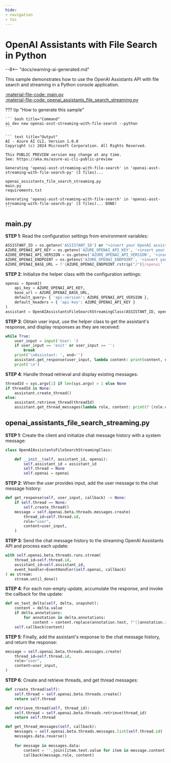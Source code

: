 ```yaml
---
hide:
- navigation
- toc
---
```

# OpenAI Assistants with File Search in Python

--8<-- "docs/warning-ai-generated.md"

This sample demonstrates how to use the OpenAI Assistants API with file search and streaming in a Python console application.

[:material-file-code: main.py](https://github.dev/robch/book-of-ai/blob/main/docs/samples/openai-asst-streaming-with-file-search-py/main.py)  
[:material-file-code: openai_assistants_file_search_streaming.py](https://github.dev/robch/book-of-ai/blob/main/docs/samples/openai-asst-streaming-with-file-search-py/openai_assistants_file_search_streaming.py)  

??? tip "How to generate this sample"

    ``` bash title="Command"
    ai dev new openai-asst-streaming-with-file-search --python
    ```

    ``` text title="Output"
    AI - Azure AI CLI, Version 1.0.0
    Copyright (c) 2024 Microsoft Corporation. All Rights Reserved.

    This PUBLIC PREVIEW version may change at any time.
    See: https://aka.ms/azure-ai-cli-public-preview

    Generating 'openai-asst-streaming-with-file-search' in 'openai-asst-streaming-with-file-search-py' (3 files)...

    openai_assistants_file_search_streaming.py
    main.py
    requirements.txt

    Generating 'openai-asst-streaming-with-file-search' in 'openai-asst-streaming-with-file-search-py' (3 files)... DONE!
    ```

## main.py

**STEP 1**: Read the configuration settings from environment variables:

``` python title="main.py"
ASSISTANT_ID = os.getenv('ASSISTANT_ID') or "<insert your OpenAI assistant ID here>"
AZURE_OPENAI_API_KEY = os.getenv('AZURE_OPENAI_API_KEY', '<insert your Azure OpenAI API key here>')
AZURE_OPENAI_API_VERSION = os.getenv('AZURE_OPENAI_API_VERSION', '<insert your Azure OpenAI API version here>')
AZURE_OPENAI_ENDPOINT = os.getenv('AZURE_OPENAI_ENDPOINT', '<insert your Azure OpenAI endpoint here>')
AZURE_OPENAI_BASE_URL = f'{AZURE_OPENAI_ENDPOINT.rstrip("/")}/openai'
```

**STEP 2**: Initialize the helper class with the configuration settings:

``` python title="main.py"
openai = OpenAI(
    api_key = AZURE_OPENAI_API_KEY,
    base_url = AZURE_OPENAI_BASE_URL,
    default_query= { 'api-version': AZURE_OPENAI_API_VERSION },
    default_headers = { 'api-key': AZURE_OPENAI_API_KEY }
)
assistant = OpenAIAssistantsFileSearchStreamingClass(ASSISTANT_ID, openai)
```

**STEP 3**: Obtain user input, use the helper class to get the assistant's response, and display responses as they are received:

``` python title="main.py"
while True:
    user_input = input('User: ')
    if user_input == 'exit' or user_input == '':
        break
    print('\nAssistant: ', end='')
    assistant.get_response(user_input, lambda content: print(content, end=''))
    print('\n')
```

**STEP 4**: Handle thread retrieval and display existing messages:

``` python title="main.py"
threadId = sys.argv[1] if len(sys.argv) > 1 else None
if threadId is None:
    assistant.create_thread()
else:
    assistant.retrieve_thread(threadId)
    assistant.get_thread_messages(lambda role, content: print(f'{role.capitalize()}: {content}', end=''))
```

## openai_assistants_file_search_streaming.py

**STEP 1**: Create the client and initialize chat message history with a system message:

``` python title="openai_assistants_file_search_streaming.py"
class OpenAIAssistantsFileSearchStreamingClass:

    def __init__(self, assistant_id, openai):
        self.assistant_id = assistant_id
        self.thread = None
        self.openai = openai
```

**STEP 2**: When the user provides input, add the user message to the chat message history:

``` python title="openai_assistants_file_search_streaming.py"
def get_response(self, user_input, callback) -> None:
    if self.thread == None:
        self.create_thread()
    message = self.openai.beta.threads.messages.create(
        thread_id=self.thread.id,
        role="user",
        content=user_input,
    )
```

**STEP 3**: Send the chat message history to the streaming OpenAI Assistants API and process each update:

``` python title="openai_assistants_file_search_streaming.py"
with self.openai.beta.threads.runs.stream(
    thread_id=self.thread.id,
    assistant_id=self.assistant_id,
    event_handler=EventHandler(self.openai, callback)
) as stream:
    stream.until_done()
```

**STEP 4**: For each non-empty update, accumulate the response, and invoke the callback for the update:

``` python title="openai_assistants_file_search_streaming.py"
def on_text_delta(self, delta, snapshot):
    content = delta.value
    if delta.annotations:
        for annotation in delta.annotations:
            content = content.replace(annotation.text, f"[{annotation.index}]")
    self.callback(content)
```

**STEP 5**: Finally, add the assistant's response to the chat message history, and return the response:

``` python title="openai_assistants_file_search_streaming.py"
message = self.openai.beta.threads.messages.create(
    thread_id=self.thread.id,
    role="user",
    content=user_input,
)
```

**STEP 6**: Create and retrieve threads, and get thread messages:

``` python title="openai_assistants_file_search_streaming.py"
def create_thread(self):
    self.thread = self.openai.beta.threads.create()
    return self.thread

def retrieve_thread(self, thread_id):
    self.thread = self.openai.beta.threads.retrieve(thread_id)
    return self.thread

def get_thread_messages(self, callback):
    messages = self.openai.beta.threads.messages.list(self.thread.id)
    messages.data.reverse()
    
    for message in messages.data:
        content = ''.join([item.text.value for item in message.content]) + '\n\n'
        callback(message.role, content)
```

